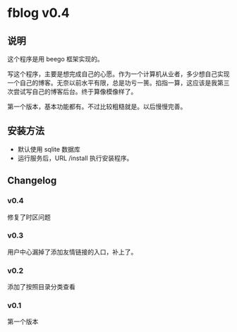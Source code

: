 # fblog v0.4

## 说明
这个程序是用 beego 框架实现的。

写这个程序，主要是想完成自己的心愿。作为一个计算机从业者，多少想自己实现一个自己的博客。无奈以前水平有限，总是功亏一篑。掐指一算，这应该是我第三次尝试写自己的博客后台。终于算像模像样了。

第一个版本，基本功能都有。不过比较粗糙就是。以后慢慢完善。

## 安装方法
* 默认使用 sqlite 数据库
* 运行服务后，URL /install 执行安装程序。

## Changelog

### v0.4

修复了时区问题

### v0.3

用户中心漏掉了添加友情链接的入口，补上了。

### v0.2

添加了按照目录分类查看

### v0.1

第一个版本

